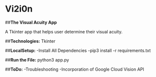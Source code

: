 # Vi2i0n
##**The Visual Acuity App**

A Tkinter app that helps user determine their visual acuity.


##**Technologies:**
	Tkinter


##**LocalSetup:**
	-Install All Dependencies
	-pip3 install -r requirements.txt


##**Run the File:**
	python3 app.py


##**ToDo:**
	-Troubleshooting
	-Incorporation of Google Cloud Vision API

